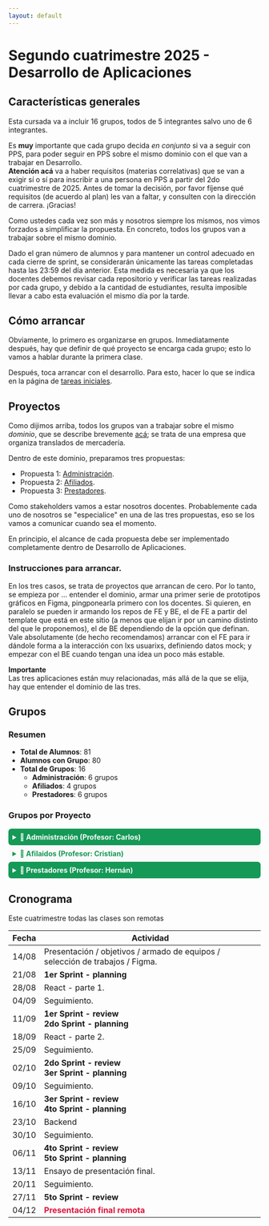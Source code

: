 ```yaml
---
layout: default
---
```


# Segundo cuatrimestre 2025 - Desarrollo de Aplicaciones

## Características generales

Esta cursada va a incluir 16 grupos, todos de 5 integrantes salvo uno de 6 integrantes.

Es **muy** importante que cada grupo decida _en conjunto_ si va a seguir con PPS, para poder seguir en PPS sobre el mismo dominio con el que van a trabajar en Desarrollo.  
**Atención acá** va a haber requisitos (materias correlativas) que se van a exigir sí o sí para inscribir a una persona en PPS a partir del 2do cuatrimestre de 2025. Antes de tomar la decisión, por favor fíjense qué requisitos (de acuerdo al plan) les van a faltar, y consulten con la dirección de carrera. ¡Gracias!

Como ustedes cada vez son más y nosotros siempre los mismos, nos vimos forzados a simplificar la propuesta. En concreto, todos los grupos van a trabajar sobre el mismo dominio.

Dado el gran número de alumnos y para mantener un control adecuado en cada cierre de sprint, se considerarán únicamente las tareas completadas hasta las 23:59 del día anterior. Esta medida es necesaria ya que los docentes debemos revisar cada repositorio y verificar las tareas realizadas por cada grupo, y debido a la cantidad de estudiantes, resulta imposible llevar a cabo esta evaluación el mismo día por la tarde.

## Cómo arrancar

Obviamente, lo primero es organizarse en grupos. Inmediatamente después, hay que definir de qué proyecto se encarga cada grupo; esto lo vamos a hablar durante la primera clase.

Después, toca arrancar con el desarrollo. Para esto, hacer lo que se indica en la página de [tareas iniciales](../tareas-iniciales.md).

## Proyectos

Como dijimos arriba, todos los grupos van a trabajar sobre el mismo _dominio_, que se describe brevemente [acá](../medicina-integral/contexto-medicina-integral.md); se trata de una empresa que organiza translados de mercadería.

Dentro de este dominio, preparamos tres propuestas:

- Propuesta 1: [Administración](../medicina-integral/propuesta-1-medicina-integral.md).
- Propuesta 2: [Afiliados](../medicina-integral/propuesta-2-medicina-integral.md).
- Propuesta 3: [Prestadores](../medicina-integral/propuesta-3-medicina-integral.md).

Como stakeholders vamos a estar nosotros docentes. Probablemente cada uno de nosotros se "especialice" en una de las tres propuestas, eso se los vamos a comunicar cuando sea el momento.

En principio, el alcance de cada propuesta debe ser implementado completamente dentro de Desarrollo de Aplicaciones.

### Instrucciones para arrancar.

En los tres casos, se trata de proyectos que arrancan de cero. Por lo tanto, se empieza por ... entender el dominio, armar una primer serie de prototipos gráficos en Figma, pingponearla primero con los docentes. Si quieren, en paralelo se pueden ir armando los repos de FE y BE, el de FE a partir del template que está en este sitio (a menos que elijan ir por un camino distinto del que le proponemos), el de BE dependiendo de la opción que definan.  
Vale absolutamente (de hecho recomendamos) arrancar con el FE para ir dándole forma a la interacción con lxs usuarixs, definiendo datos mock; y empezar con el BE cuando tengan una idea un poco más estable.

**Importante**  
Las tres aplicaciones están muy relacionadas, más allá de la que se elija, hay que entender el dominio de las tres.

## Grupos

### Resumen
- **Total de Alumnos**: 81
- **Alumnos con Grupo**: 80
- **Total de Grupos**: 16
  - **Administración**: 6 grupos
  - **Afiliados**: 4 grupos
  - **Prestadores**: 6 grupos


### Grupos por Proyecto

<details>
<summary style="cursor: pointer; font-weight: bold; color: #fafafa; padding: 8px; background-color: #159957; border-radius: 6px;">
👨‍ Administración (Profesor: Carlos)
</summary>

**Grupo 1**

| Nombre                  | Email                                   |
| ----------------------- | --------------------------------------- |
| CECIO, OCTAVIO          | octaviocecio@gmail.com                  |
| MENDOZA, MATIAS         | mendoza.matias.ezequiel.01@gmail.com    |
| MOGNO, JOAQUIN          | joaquin.mogno@estudiantes.unahur.edu.ar |
| PFAHLER, FRANCO NICOLAS | pfahlerfranco@gmail.com                 |
| TEJERO, JESSICA ELIANA  | jessy.tejero@hotmail.com                |
| TRIAS, NICOLAS          | nicotrias1@gmail.com                    |

**Grupo 2**

| Nombre                         | Email                                |
| ------------------------------ | ------------------------------------ |
| BRUQUE LOPEZ, DAMIAN ALEJANDRO | daamiale.recoil@gmail.com            |
| GARCIA, OSCAR OSVALDO          | oscarogarciajr@gmail.com             |
| HUTMACHER, ALEJO AGUSTIN       | hutmacheralejo@gmail.com             |
| LENIS, JONATHAN                | jonathanlenis988@gmail.com           |
| MARTINEZ, LAUTARO AGUSTÍN      | lautaroagustinmartinez2003@gmail.com |

**Grupo 3**

| Nombre                      | Email                      |
| --------------------------- | -------------------------- |
| ALVAREZ, MELINA MILAGROS    | melialvarez506@gmail.com   |
| GONZALEZ, CRISTIAN EMMANUEL | cristianarg_87@hotmail.com |
| LEDEZMA, GABRIEL AGUSTIN    | gabrielledezma@outlook.com |
| MARQUEZ, ALINA              | alinamarquez505@gmail.com  |
| PISONI, AILEN               | ailenpisoni@gmail.com      |

**Grupo 4**

| Nombre                       | Email                                               |
| ---------------------------- | --------------------------------------------------- |
| ARIAS LAVIA, LUANA SOFÍA     | luanaariaaas@gmail.com                              |
| BRAVO, MARIO ALVARO FABRICIO | marioalvarofabricio.bravo@estudiantes.unahur.edu.ar |
| GIORDA, ALEXIS DARÍO         | giorda789@gmail.com                                 |
| LERA CENTURION, BRENDA TANIA | brendalera17@gmail.com                              |
| PAGLIARULO, ROCIO YASMIN     | rociopagliarulo@gmail.com                           |

**Grupo 6**

| Nombre                   | Email                        |
| ------------------------ | ---------------------------- |
| BRITEZ, JUAN MANUEL      | juanma123juanma123@gmail.com |
| MAIDANA, LUCAS AGUSTÍN   | lucasmaidana420@gmail.com    |
| PALLERO, KEVIN ALEJANDRO | kevinpallero@hotmail.com     |
| RODRÍGUEZ, FACUNDO       | fran_penaldo@outlook.com     |
| VALLÉS, FRANCO DAVID     | vallesfrancodavid@gmail.com  |

**Grupo 7**

| Nombre                          | Email                                                 |
| ------------------------------- | ----------------------------------------------------- |
| BENÍTEZ, MARICEL                | maricel.benitez@estudiantes.unahur.edu.ar             |
| BRAVO, NICOLÁS                  | nicolasalejandro.bravo@estudiantes.unahur.edu.ar      |
| MAI, MELANIE DENISE             | melchmai@gmail.com                                    |
| MONTES DE OCA, NICOLÁS EZEQUIEL | nicolasezequiel.montesdeoca@estudiantes.unahur.edu.ar |
| VALDEZ, MARCELO                 | marcelojavier.valdez@estudiantes.unahur.edu.ar        |

</details>

<details>
<summary style="cursor: pointer; font-weight: bold; color: #159957; padding: 8px; background-color: #fafafa; border-radius: 6px;">
👥 Afilaidos (Profesor: Cristian)
</summary>

**Grupo 8**

| Nombre                  | Email                                            |
| ----------------------- | ------------------------------------------------ |
| PALMIER, IGNACIO        | ignacionicolas.palmier@estudiantes.unahur.edu.ar |
| SOLARI, SANTIAGO IVAN   | santiagosolariivan@gmail.com                     |
| TESAR MOLINA, JULIETA   | molinatjulieta@gmail.com                         |
| TRONCOSO, TOMAS PABLO   | troncosotomas2004@gmail.com                      |
| VARELA, VALENTÍN ADRIEL | valentinv741@gmail.com                           |

**Grupo 9**

| Nombre                          | Email                                                  |
| ------------------------------- | ------------------------------------------------------ |
| ALVAREZ, SILVINA LAURA          | silvinaalvarez2811@gmail.com                           |
| Alvarez Coelho, VALENTINA       | valentiki15@gmail.com                                  |
| Contti, Elizabeth               | elicontti@gmail.com                                    |
| GARECA GAVILÁN, AURELIO         | aurelio.gareca.94@hotmail.com                          |
| GONZALVEZ CHARA, VICTOR RICARDO | victorricardo.gonzalvezchara@estudiantes.unahur.edu.ar |

**Grupo 10**

| Nombre                 | Email                        |
| ---------------------- | ---------------------------- |
| ALVAREZ, JULIAN        | alvarezjuli30@gmail.com      |
| ARANGO, MAURICIO       | mauri080305@gmail.com        |
| DILEO, AYMARA          | aymaradileo@gmail.com        |
| GOMEZ, CRISTIAN DANIEL | cristiangomez.mail@gmail.com |
| SEBASTIAN, PAULLUK     | sebastianpaulluk@gmail.com   |

**Grupo 12**

| Nombre                      | Email                        |
| --------------------------- | ---------------------------- |
| CALDERON, LUANA             | calderonluana6@gmail.com     |
| CANTERO, FRANCO LUIS        | francocantero12345@gmail.com |
| ESCOBAR, EZEQUIEL RAMON     | ezerock053@gmail.com         |
| GUTIERREZ, GABRIEL FACUNDO  | facuguti305@gmail.com        |
| PRIMERA SILVA, DIEGO ANDRÉS | diegoprimera16@gmail.com     |

</details>


<details>
<summary style="cursor: pointer; font-weight: bold; color: #fafafa; padding: 8px; background-color: #159957; border-radius: 6px;">
🏥 Prestadores (Profesor: Hernán)
</summary>

**Grupo 5**

| Nombre                      | Email                                      |
| --------------------------- | ------------------------------------------ |
| CARABAJAL, MATÍAS           | matias.carabajal@estudiantes.unahur.edu.ar |
| NOGUERA, SOL                | noguerasol22@gmail.com                     |
| ORELLANA, Montserrat Magalí | magaliorellana01@gmail.com                 |
| ROJAS, IVAN EMILIANO        | poucasla.99@gmail.com                      |
| VILTEZ, HERNAN JAVIER       | hjviltez@gmail.com                         |

**Grupo 11**

| Nombre                     | Email                                           |
| -------------------------- | ----------------------------------------------- |
| CAMARGO, JUAN IGNACIO      | juaninachocamargo@hotmail.com                   |
| CAMPOS VERA, ERIKA ROCIO   | erikarocio.camposvera@estudiantes.unahur.edu.ar |
| DI TUCCI, SEBASTIÁN        | sebastiandit240@gmail.com                       |
| LABRIOLA, FEDERICO LEANDRO | fede.lean.lab@gmail.com                         |
| SEOANE, MAGALI ELIZABETH   | magalielizabethseoane@gmail.com                 |

**Grupo 13**

| Nombre                        | Email                                            |
| ----------------------------- | ------------------------------------------------ |
| ANDERSON ROJAS, FRANCO LEONEL | francoandersonbj@gmail.com                       |
| BRITOS FRANCO, ALEXIS         | alexisfranco6783@gmail.com                       |
| DENHOFF, LORENA SOLEDAD       | lorenadenhoff@gmail.com                          |
| LUNA, CRISTIAN SEBASTIAN      | cristiansebastian.luna@estudiantes.unahur.edu.ar |
| PAZ, FACUNDO LEONEL           | facundoleonel.paz@estudiantes.unahur.edu.ar      |

**Grupo 14**

| Nombre                    | Email                        |
| ------------------------- | ---------------------------- |
| CASTRO, SEBASTIAN         | sebastiancastro141@gmail.com |
| DROEGE, LUCAS MATIAS      | lucasdroege@live.com         |
| HERRERA, ERIC RAUL LEONEL | herrik18@gmail.com           |
| NUÑEZ, ARIEL MARTÍN       | arielmartinn02@gmail.com     |
| TABAKA, LUCA URIEL        | lucatabaka@gmail.com         |

**Grupo 15**

| Nombre                             | Email                       |
| ---------------------------------- | --------------------------- |
| ABOGADO, MARTÍN EZEQUIEL           | mabogado.unahur@gmail.com   |
| COLUCCIO, NICOLÁS                  | ncoluccio.unahur@gmail.com  |
| GILARDONI MAIDANA, NICOLÁS AGUSTIN | agustinm22@outlook.com      |
| RODRIGUEZ MEDINA, Carolina         | rodriguezc.medina@gmail.com |

**Grupo 16**

| Nombre                            | Email                                                    |
| --------------------------------- | -------------------------------------------------------- |
| BRAVETTI, JONATHAN NICOLAS        | bravettij@gmail.com                                      |
| CRAVERO, MARCOS ARIEL             | marcoscravero11@gmail.com                                |
| DEPAULO, FEDERICO NICOLÁS         | federicodepaulo@gmail.com                                |
| GARCIA, NICOLAS                   | httpsn1k0@gmail.com                                      |
| MUSILLARIO AGUILAR, MARCO SANTINO | marcosantino.musillarioaguilar@estudiantes.unahur.edu.ar |

</details>



## Cronograma

Este cuatrimestre todas las clases son remotas

| Fecha | Actividad                                                                                                          |
| ----- | ------------------------------------------------------------------------------------------------------------------ |
| 14/08 | Presentación / objetivos / armado de equipos / selección de trabajos / Figma.                                      |
| 21/08 |  <b>1er Sprint - planning</b> <br/>                                                                                 |
| 28/08 |  React - parte 1.                                                               |
| 04/09 |  Seguimiento.                                                                                                       |
| 11/09 |  <b>1er Sprint - review<b><br/><b>2do Sprint - planning<b>                                                          |
| 18/09 |  React - parte 2.                                                               |
| 25/09 |  Seguimiento.                                                                                                       |
| 02/10 |  <b>2do Sprint - review<b><br/><b>3er Sprint - planning<b> |
| 09/10 |  Seguimiento.                                                                                                       |
| 16/10 |  <b>3er Sprint - review</b><br/><b>4to Sprint - planning</b>                                                        |
| 23/10 |  Backend |
| 30/10 |  Seguimiento.                                                                                                       |
| 06/11 |  <b>4to Sprint - review<b><br/><b>5to Sprint - planning<b>                                                          |
| 13/11 |  Ensayo de presentación final.  |
| 20/11 |  Seguimiento.                                                                                                       |
| 27/11 |  <b>5to Sprint - review<b>                                                                                          |
| 04/12 |  <span style="font-weight: bold; color: crimson">Presentación final remota</span>                               |
